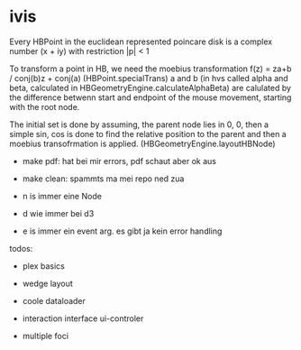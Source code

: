 # ivis

Every HBPoint in the euclidean represented poincare disk is a complex number (x + iy) with restriction |p| < 1

To transform a point in HB, we need the moebius transformation f(z) = za+b / conj(b)z + conj(a) (HBPoint.specialTrans)
a and b (in hvs called alpha and beta, calculated in HBGeometryEngine.calculateAlphaBeta) are calulated by the difference betwenn start and endpoint of the mouse movement, starting with the root node.


The initial set is done by assuming, the parent node lies in 0, 0, then a simple sin, cos is done to find the relative position to the parent and then a moebius transofrmation is applied. (HBGeometryEngine.layoutHBNode)



- make pdf: hat bei mir errors, pdf schaut aber ok aus
- make clean: spammts ma mei repo ned zua

- n is immer eine Node
- d wie immer bei d3
- e is immer ein event arg. es gibt ja kein error handling

todos:
- plex basics
- wedge layout
- coole dataloader

- interaction interface ui-controler
- multiple foci







